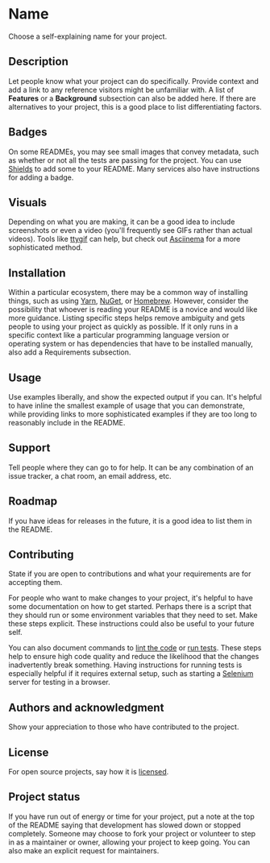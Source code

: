 <!-- This template is from https://www.makeareadme.com/ -->
# Name

Choose a self-explaining name for your project.

## Description

Let people know what your project can do specifically.
Provide context and add a link to any reference visitors might be unfamiliar with.
A list of **Features** or a **Background** subsection can also be added here.
If there are alternatives to your project, this is a good place to list differentiating factors.

## Badges

On some READMEs, you may see small images that convey metadata, such as whether or not all the tests are passing for the project.
You can use [Shields](https://shields.io/) to add some to your README.
Many services also have instructions for adding a badge.

## Visuals

Depending on what you are making, it can be a good idea to include screenshots or even a video (you'll frequently see GIFs rather than actual videos).
Tools like [ttygif](https://github.com/icholy/ttygif) can help, but check out [Asciinema](https://asciinema.org/) for a more sophisticated method.

## Installation

Within a particular ecosystem, there may be a common way of installing things,
such as using [Yarn](https://yarnpkg.com/), [NuGet](https://www.nuget.org/), or [Homebrew](https://brew.sh/).
However, consider the possibility that whoever is reading your README is a novice and would like more guidance.
Listing specific steps helps remove ambiguity and gets people to using your project as quickly as possible.
If it only runs in a specific context like a particular programming language version or operating system or has dependencies that have to be installed manually, also add a Requirements subsection.

## Usage

Use examples liberally, and show the expected output if you can.
It's helpful to have inline the smallest example of usage that you can demonstrate, while providing links to more sophisticated examples if they are too long to reasonably include in the README.

## Support

Tell people where they can go to for help.
It can be any combination of an issue tracker, a chat room, an email address, etc.

## Roadmap

If you have ideas for releases in the future, it is a good idea to list them in the README.

## Contributing

State if you are open to contributions and what your requirements are for accepting them.

For people who want to make changes to your project, it's helpful to have some documentation on how to get started.
Perhaps there is a script that they should run or some environment variables that they need to set.
Make these steps explicit.
These instructions could also be useful to your future self.

You can also document commands to [lint the code](https://stackoverflow.com/questions/8503559/what-is-linting) or [run tests](https://en.wikipedia.org/wiki/Test_automation).
These steps help to ensure high code quality and reduce the likelihood that the changes inadvertently break something.
Having instructions for running tests is especially helpful if it requires external setup, such as starting a [Selenium](http://www.seleniumhq.org/) server for testing in a browser.

## Authors and acknowledgment

Show your appreciation to those who have contributed to the project.

## License

For open source projects, say how it is [licensed](https://www.makeareadme.com/#license-1).

## Project status

If you have run out of energy or time for your project, put a note at the top of the README saying that development has slowed down or stopped completely.
Someone may choose to fork your project or volunteer to step in as a maintainer or owner, allowing your project to keep going.
You can also make an explicit request for maintainers.
